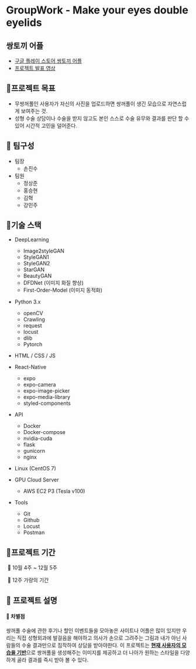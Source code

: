 # GroupWork - Make your eyes double eyelids

## 쌍토끼 어플
- [구글 플레이 스토어 쌍토끼 어플](https://play.google.com/store/apps/details?id=buttertree.ssangtokki.pink)
- [프로젝트 발표 영상](https://youtu.be/vmcRRyRrAGI)

## 🔹프로젝트 목표 

- 무쌍꺼풀인 사용자가 자신의 사진을 업로드하면 쌍꺼풀이 생긴 모습으로 자연스럽게 보여주는 것.
- 성형 수술 상담이나 수술을 받지 않고도 본인 스스로 수술 유무와 결과를 판단 할 수 있어 시간적 고민을 덜어준다.


## 👋 팀구성

- 팀장
  - 손진수
- 팀원
  - 정상준 
  - 홍승현
  - 김혁
  - 강민주



## 🔶기술 스택

- DeepLearning

  - Image2styleGAN
  - StyleGAN1
  - StyleGAN2
  - StarGAN
  - BeautyGAN
  - DFDNet (이미지 화질 향상)
  - First-Order-Model (이미지 동적화)

- Python 3.x

  - openCV
  - Crawling
  - request
  - locust
  - dlib
  - Pytorch
    

- HTML / CSS / JS

- React-Native
  
  - expo
  - expo-camera
  - expo-image-picker
  - expo-media-library
  - styled-components

- API

  - Docker
  - Docker-compose
  - nvidia-cuda
  - flask
  - gunicorn
  - nginx
  
- Linux (CentOS 7)

- GPU Cloud Server

  - AWS EC2 P3 (Tesla v100)
  
- Tools

  - Git
  - Github
  - Locust
  - Postman
  

## 🔶프로젝트 기간

​	🔶 10월 4주 ~ 12월 5주

​	🔶 12주 가량의 기간



## 📃 프로젝트 설명

#### 📢 차별점

쌍꺼풀 수술에 관한 후기나 할인 이벤트들을 모아놓은 사이트나 어플은 많이 있지만 우리는 직접 성형외과에 발걸음을 해야하고 의사가 손으로 그려주는 그림과 내가 아닌 사람들의 수술 결과만으로 짐작하여 상담을 받아야한다. 이 프로젝트는 <u>**현재 사용자의 모습을 기반**</u>으로 쌍꺼풀을 생성해주는 이미지를 제공하고 더 나아가 원하는 스타일을 다양하게 골라 결과를 즉시 받아 볼 수 있다.
